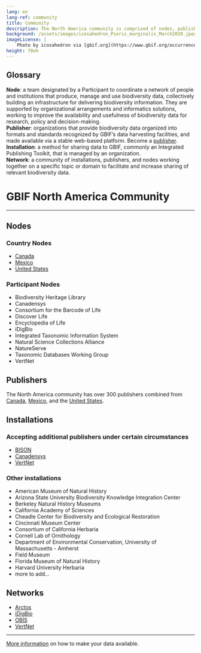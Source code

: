 ```yaml
---
lang: en
lang-ref: community
title: Community
description: The North America community is comprised of nodes, publishers, installations, and networks working together to manage and use biodiversity data.
background: /assets/images/icosahedron_Pieris_marginalis_March2020.jpeg
imageLicense: |
    Photo by icosahedron via [gbif.org](https://www.gbif.org/occurrence/2576249869)
height: 70vh
---
```


## Glossary
**Node**: a team designated by a Participant to coordinate a network of people and institutions that produce, manage and use biodiversity data, collectively building an infrastructure for delivering biodiversity information. They are supported by organizational arrangements and informatics solutions, working to improve the availability and usefulness of biodiversity data for research, policy and decision-making.   
**Publisher**: organizations that provide biodiversity data organized into formats and standards recognized by GBIF’s data harvesting facilities, and made available via a stable web-based platform. Become a [publisher](https://www.gbif.org/become-a-publisher).   
**Installation**: a method for sharing data to GBIF, commonly an Integrated Publishing Toolkit, that is managed by an organization.    
**Network**: a community of installations, publishers, and nodes working together on a specific topic or domain to facilitate and increase sharing of relevant biodiversity data.    

# GBIF North America Community
------------------------------
## Nodes
### Country Nodes
- [Canada](https://www.gbif.org/country/CA/summary)
- [Mexico](https://www.gbif.org/country/MX/summary)
- [United States](https://www.gbif.org/country/US/summary)

### Participant Nodes
- Biodiversity Heritage Library
- Canadensys
- Consortium for the Barcode of Life
- Discover Life
- Encyclopedia of Life
- iDigBio
- Integrated Taxonomic Information System
- Natural Science Collections Alliance
- NatureServe
- Taxonomic Databases Working Group
- VertNet

## Publishers
The North America community has over 300 publishers combined from [Canada](https://www.gbif.org/publisher/search?country=CA), [Mexico](https://www.gbif.org/publisher/search?country=MX), and the [United States](https://www.gbif.org/publisher/search?country=US).

## Installations
### Accepting additional publishers under certain circumstances
- [BISON](https://bison.usgs.gov/ipt/)
- [Canadensys](http://data.canadensys.net/ipt/)
- [VertNet](http://ipt.vertnet.org:8080/ipt/)

### Other installations
- American Museum of Natural History
- Arizona State University Biodiversity Knowledge Integration Center
- Berkeley Natural History Museums
- California Academy of Sciences
- Cheadle Center for Biodiversity and Ecological Restoration
- Cincinnati Museum Center
- Consortium of California Herbaria
- Cornell Lab of Ornithology
- Department of Environmental Conservation, University of Massachusetts - Amherst
- Field Museum
- Florida Museum of Natural History
- Harvard University Herbaria
- more to add...

## Networks
- [Arctos](https://www.gbif.org/network/1f2c0cbe-40df-43f6-ba07-e76133e78c31)
- [iDigBio](https://www.idigbio.org/)
- [OBIS](https://www.gbif.org/network/2b7c7b4f-4d4f-40d3-94de-c28b6fa054a6)
- [VertNet](http://www.vertnet.org/)



------
[More information](https://data-blog.gbif.org/post/installations-and-hosting-solutions-explained/) on how to make your data available.